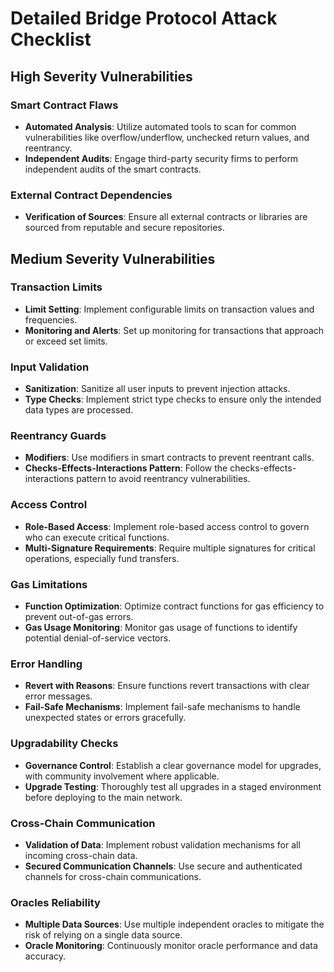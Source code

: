 # Detailed Bridge Protocol Attack Checklist

## High Severity Vulnerabilities

### Smart Contract Flaws
- **Automated Analysis**: Utilize automated tools to scan for common vulnerabilities like overflow/underflow, unchecked return values, and reentrancy.
- **Independent Audits**: Engage third-party security firms to perform independent audits of the smart contracts.

### External Contract Dependencies
- **Verification of Sources**: Ensure all external contracts or libraries are sourced from reputable and secure repositories.

## Medium Severity Vulnerabilities

### Transaction Limits
- **Limit Setting**: Implement configurable limits on transaction values and frequencies.
- **Monitoring and Alerts**: Set up monitoring for transactions that approach or exceed set limits.

### Input Validation
- **Sanitization**: Sanitize all user inputs to prevent injection attacks.
- **Type Checks**: Implement strict type checks to ensure only the intended data types are processed.

### Reentrancy Guards
- **Modifiers**: Use modifiers in smart contracts to prevent reentrant calls.
- **Checks-Effects-Interactions Pattern**: Follow the checks-effects-interactions pattern to avoid reentrancy vulnerabilities.

### Access Control
- **Role-Based Access**: Implement role-based access control to govern who can execute critical functions.
- **Multi-Signature Requirements**: Require multiple signatures for critical operations, especially fund transfers.

### Gas Limitations
- **Function Optimization**: Optimize contract functions for gas efficiency to prevent out-of-gas errors.
- **Gas Usage Monitoring**: Monitor gas usage of functions to identify potential denial-of-service vectors.

### Error Handling
- **Revert with Reasons**: Ensure functions revert transactions with clear error messages.
- **Fail-Safe Mechanisms**: Implement fail-safe mechanisms to handle unexpected states or errors gracefully.

### Upgradability Checks
- **Governance Control**: Establish a clear governance model for upgrades, with community involvement where applicable.
- **Upgrade Testing**: Thoroughly test all upgrades in a staged environment before deploying to the main network.

### Cross-Chain Communication
- **Validation of Data**: Implement robust validation mechanisms for all incoming cross-chain data.
- **Secured Communication Channels**: Use secure and authenticated channels for cross-chain communications.

### Oracles Reliability
- **Multiple Data Sources**: Use multiple independent oracles to mitigate the risk of relying on a single data source.
- **Oracle Monitoring**: Continuously monitor oracle performance and data accuracy.
